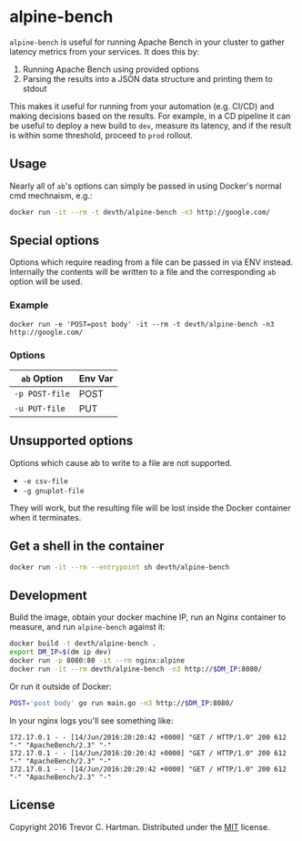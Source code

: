 # alpine-bench

`alpine-bench` is useful for running Apache Bench in your cluster to gather
latency metrics from your services. It does this by:

1. Running Apache Bench using provided options
1. Parsing the results into a JSON data structure and printing them to stdout

This makes it useful for running from your automation (e.g. CI/CD) and making
decisions based on the results. For example, in a CD pipeline it can be useful
to deploy a new build to `dev`, measure its latency, and if the result is within
some threshold, proceed to `prod` rollout.

## Usage

Nearly all of `ab`'s options can simply be passed in using Docker's normal cmd
mechnaism, e.g.:

```bash
docker run -it --rm -t devth/alpine-bench -n3 http://google.com/
```

## Special options

Options which require reading from a file can be passed in via ENV instead.
Internally the contents will be written to a file and the corresponding `ab`
option will be used.

### Example

```
docker run -e 'POST=post body' -it --rm -t devth/alpine-bench -n3 http://google.com/
```

### Options

| `ab` Option    | Env Var |
| -------------- | ------- |
| `-p POST-file` | POST    |
| `-u PUT-file`  | PUT     |

## Unsupported options

Options which cause ab to write to a file are not supported.

- `-e csv-file`
- `-g gnuplot-file`

They will work, but the resulting file will be lost inside the Docker container
when it terminates.

## Get a shell in the container

```bash
docker run -it --rm --entrypoint sh devth/alpine-bench
```

## Development

Build the image, obtain your docker machine IP, run an Nginx container to
measure, and run `alpine-bench` against it:

```bash
docker build -t devth/alpine-bench .
export DM_IP=$(dm ip dev)
docker run -p 8080:80 -it --rm nginx:alpine
docker run -it --rm devth/alpine-bench -n3 http://$DM_IP:8080/
```

Or run it outside of Docker:

```bash
POST='post body' go run main.go -n3 http://$DM_IP:8080/
```

In your nginx logs you'll see something like:

```
172.17.0.1 - - [14/Jun/2016:20:20:42 +0000] "GET / HTTP/1.0" 200 612 "-" "ApacheBench/2.3" "-"
172.17.0.1 - - [14/Jun/2016:20:20:42 +0000] "GET / HTTP/1.0" 200 612 "-" "ApacheBench/2.3" "-"
172.17.0.1 - - [14/Jun/2016:20:20:42 +0000] "GET / HTTP/1.0" 200 612 "-" "ApacheBench/2.3" "-"
```

## License

Copyright 2016 Trevor C. Hartman. Distributed under the
[MIT](https://opensource.org/licenses/MIT) license.
